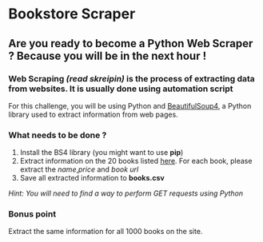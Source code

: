 # Bookstore Scraper

## Are you ready to become a Python Web Scraper ? Because you will be in the next hour !

### Web Scraping *(read skreipin)* is the process of extracting data from websites. It is usually done using automation script

For this challenge, you will be using Python and [BeautifulSoup4](https://pypi.org/project/beautifulsoup4/), a Python library used to extract information from web pages.


### What needs to be done ?

1. Install the BS4 library (you might want to use **pip**)
2. Extract information on the 20 books listed [here](http://books.toscrape.com/). For each book, please extract the *name*,*price* and *book url*
3. Save all extracted information to **books.csv**

*Hint: You will need to find a way to perform GET requests using Python*

### Bonus point
Extract the same information for all 1000 books on the site.